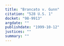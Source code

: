 ```yaml
---
title: "Brancato v. Gunn"
citation: "528 U.S. 1"
docket: "98-9913"
argdate: ""
publishdate: "1999-10-12"
justices: ""
summary: ""
---
```


